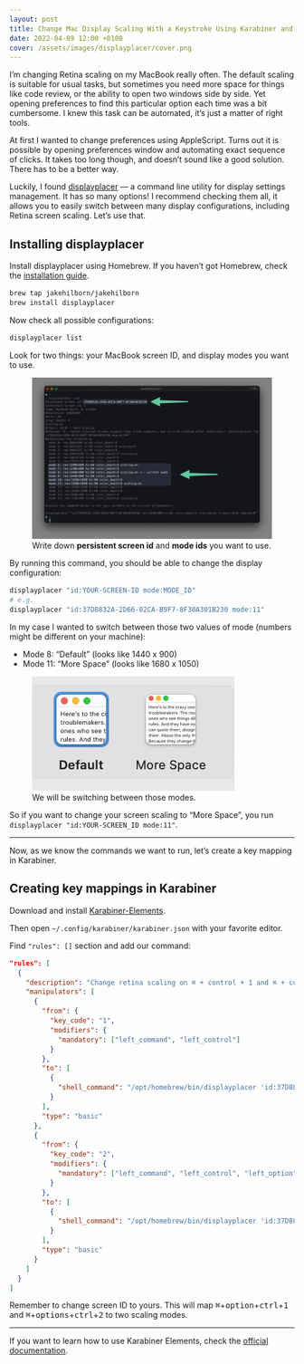 ```yaml
---
layout: post
title: Change Mac Display Scaling With a Keystroke Using Karabiner and displayplacer
date: 2022-04-09 12:00 +0100
cover: /assets/images/displayplacer/cover.png
---
```


I’m changing Retina scaling on my MacBook really often. The default scaling is suitable for usual tasks, but sometimes you need more space for things like code review, or the ability to open two windows side by side. Yet opening preferences to find this particular option each time was a bit cumbersome. I knew this task can be automated, it’s just a matter of right tools.

At first I wanted to change preferences using AppleScript. Turns out it is possible by opening preferences window and automating exact sequence of clicks. It takes too long though, and doesn’t sound like a good solution. There has to be a better way.

Luckily, I found [displayplacer](https://github.com/jakehilborn/displayplacer) — a command line utility for display settings management. It has so many options! I recommend checking them all, it allows you to easily switch between many display configurations, including Retina screen scaling. Let’s use that.

## Installing displayplacer

Install displayplacer using Homebrew. If you haven’t got Homebrew, check the [installation guide](https://brew.sh/).

```bash
brew tap jakehilborn/jakehilborn
brew install displayplacer
```

Now check all possible configurations:

```bash
displayplacer list
```

Look for two things: your MacBook screen ID, and display modes you want to use.

<figure>
<img src="/assets/images/displayplacer/image.png" alt="" />
<figcaption>Write down <b>persistent screen id</b> and <b>mode ids</b> you want to use.</figcaption>
</figure>

By running this command, you should be able to change the display configuration:

```bash
displayplacer "id:YOUR-SCREEN-ID mode:MODE_ID"
# e.g.
displayplacer "id:37D8832A-2D66-02CA-B9F7-8F30A301B230 mode:11"
```

In my case I wanted to switch between those two values of mode (numbers might be different on your machine):

- Mode 8: “Default” (looks like 1440 x 900)
- Mode 11: “More Space” (looks like 1680 x 1050)

<figure>
<img src="/assets/images/displayplacer/modes.png" alt="" />
<figcaption>We will be switching between those modes.</figcaption>
</figure>

So if you want to change your screen scaling to “More Space”, you run `displayplacer "id:YOUR-SCREEN_ID mode:11"`.

---

Now, as we know the commands we want to run, let’s create a key mapping in Karabiner.

## Creating key mappings in Karabiner

Download and install [Karabiner-Elements](https://karabiner-elements.pqrs.org/).

Then open `~/.config/karabiner/karabiner.json` with your favorite editor.

Find `"rules": []` section and add our command:

```json
"rules": [
  {
    "description": "Change retina scaling on ⌘ + control + 1 and ⌘ + control + 2",
    "manipulators": [
      {
        "from": {
          "key_code": "1",
          "modifiers": {
            "mandatory": ["left_command", "left_control"]
          }
        },
        "to": [
          {
            "shell_command": "/opt/homebrew/bin/displayplacer 'id:37D8832A-2D66-02CA-B9F7-8F30A301B230 mode:8'"
          }
        ],
        "type": "basic"
      },
      {
        "from": {
          "key_code": "2",
          "modifiers": {
            "mandatory": ["left_command", "left_control", "left_option"]
          }
        },
        "to": [
          {
            "shell_command": "/opt/homebrew/bin/displayplacer 'id:37D8832A-2D66-02CA-B9F7-8F30A301B230 mode:11'"
          }
        ],
        "type": "basic"
      }
    ]
  }
]
```

<!-- https://gist.github.com/Wowu/067d8d8b809e181cf1cbe2b87f00865e -->

Remember to change screen ID to yours. This will map <kbd>⌘</kbd>+<kbd>option</kbd>+<kbd>ctrl</kbd>+<kbd>1</kbd> and <kbd>⌘</kbd>+<kbd>options</kbd>+<kbd>ctrl</kbd>+<kbd>2</kbd> to two scaling modes.

---

If you want to learn how to use Karabiner Elements, check the [official documentation](https://karabiner-elements.pqrs.org/docs/).
